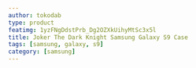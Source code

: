 ```yaml
---
author: tokodab
type: product
featimg: 1yzFNgDdstPrb_Dg2OZXkUihyMtSc3x5l
title: Joker The Dark Knight Samsung Galaxy S9 Case
tags: [samsung, galaxy, s9]
category: [samsung]
---
```

